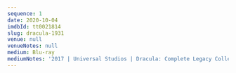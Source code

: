 ```yaml
---
sequence: 1
date: 2020-10-04
imdbId: tt0021814
slug: dracula-1931
venue: null
venueNotes: null
medium: Blu-ray
mediumNotes: '2017 | Universal Studios | Dracula: Complete Legacy Collection'
---
```


